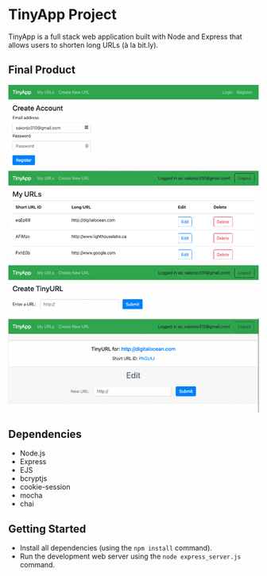 # TinyApp Project

TinyApp is a full stack web application built with Node and Express that allows users to shorten long URLs (à la bit.ly).

## Final Product

!["Register"](https://github.com/sakonjo310/tinyapp/blob/main/docs/register.png?raw=true)
!["my urls"](https://github.com/sakonjo310/tinyapp/blob/main/docs/urls.png?raw=true)
!["new url"](https://github.com/sakonjo310/tinyapp/blob/main/docs/urls-new.png?raw=true)
!["short url"](https://github.com/sakonjo310/tinyapp/blob/main/docs/urls-id.png?raw=true)

## Dependencies

- Node.js
- Express
- EJS
- bcryptjs
- cookie-session
- mocha
- chai

## Getting Started

- Install all dependencies (using the `npm install` command).
- Run the development web server using the `node express_server.js` command.